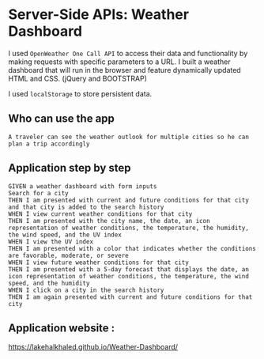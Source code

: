# Server-Side APIs: Weather Dashboard

I used `OpenWeather One Call API` to access their data and functionality by making requests with specific parameters to a URL.  I built a weather dashboard that will run in the browser and feature dynamically updated HTML and CSS. (jQuery and BOOTSTRAP)

I used `localStorage` to store persistent data.

## Who can use the app
```
A traveler can see the weather outlook for multiple cities so he can plan a trip accordingly
```

## Application step by step

```
GIVEN a weather dashboard with form inputs
Search for a city 
THEN I am presented with current and future conditions for that city and that city is added to the search history
WHEN I view current weather conditions for that city
THEN I am presented with the city name, the date, an icon representation of weather conditions, the temperature, the humidity, the wind speed, and the UV index
WHEN I view the UV index
THEN I am presented with a color that indicates whether the conditions are favorable, moderate, or severe
WHEN I view future weather conditions for that city
THEN I am presented with a 5-day forecast that displays the date, an icon representation of weather conditions, the temperature, the wind speed, and the humidity
WHEN I click on a city in the search history
THEN I am again presented with current and future conditions for that city
```

## Application website :
https://lakehalkhaled.github.io/Weather-Dashboard/